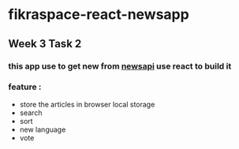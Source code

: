 # fikraspace-react-newsapp
## Week 3 Task 2
### this app use to get new from [newsapi](https://newsapi.org/) use react to build it

### feature :

* store the articles in browser local storage
* search 
* sort
* new language
* vote 

